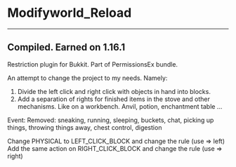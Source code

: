 # Modifyworld_Reload

----------------------------------------------------
Compiled. Earned on 1.16.1
----------------------------------------------------


Restriction plugin for Bukkit. Part of PermissionsEx bundle.

An attempt to change the project to my needs.
Namely:
1. Divide the left click and right click with objects in hand into blocks.
2. Add a separation of rights for finished items in the stove and other mechanisms. Like on a workbench. Anvil, potion, enchantment table ...

Event:
Removed:
sneaking, running, sleeping, buckets, chat, picking up things, throwing things away, chest control, digestion

Change PHYSICAL to LEFT_CLICK_BLOCK and change the rule (use => left)
Add the same action on RIGHT_CLICK_BLOCK and change the rule (use => right)
